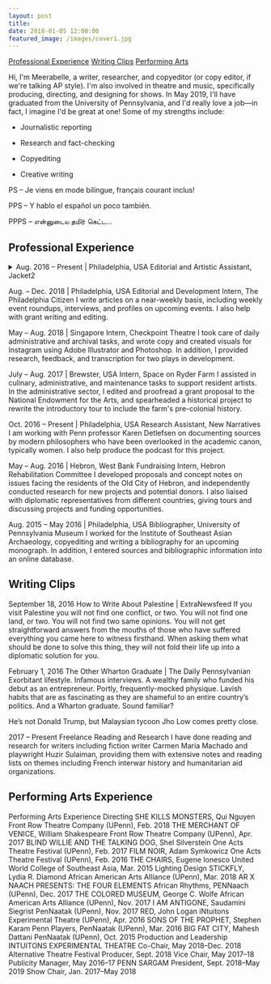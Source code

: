 ```yaml
---
layout: post
title:
date: 2018-01-05 12:00:00
featured_image: /images/cover1.jpg
---
```


[Professional Experience](#professional-experience)
[Writing Clips](#writing-clips)
[Performing Arts](#performing-arts)

Hi, I'm Meerabelle, a writer, researcher, and copyeditor (or copy editor, if we're talking AP style). I'm also involved in theatre and music, specifically producing, directing, and designing for shows. In May 2019, I'll have graduated from the University of Pennsylvania, and I'd really love a job—in fact, I imagine I'd be great at one! Some of my strengths include:

* Journalistic reporting

* Research and fact-checking

* Copyediting

* Creative writing
​

PS – Je viens en mode bilingue, français courant inclus!

PPS – Y hablo el español un poco también.

PPPS – என்னுடைய தமிர் கெட்ட...

<h2 id="professional-experience">  Professional Experience </h2>

<details> <summary>  Aug. 2016 – Present | Philadelphia, USA
Editorial and Artistic Assistant, Jacket2 </summary>
I proofread a variety of articles, including poetry reviews, interviews, and commentaries, using Chicago style. In addition, I source and create header images in Adobe Illustrator. Jacket2 is run out of the Kelly Writers House, where I help with event management tasks including photography, front of house, food prep and serving. </details>

Aug. – Dec. 2018 | Philadelphia, USA
Editorial and Development Intern, The Philadelphia Citizen
I write articles on a near-weekly basis, including weekly event roundups, interviews, and profiles on upcoming events. I also help with grant writing and editing.

May – Aug. 2018 | Singapore
Intern, Checkpoint Theatre
I took care of daily administrative and archival tasks, and wrote copy and created visuals for Instagram using Adobe Illustrator and Photoshop. In addition, I provided research, feedback, and transcription for two plays in development.

July – Aug. 2017 | Brewster, USA
Intern, Space on Ryder Farm
I assisted in culinary, administrative, and maintenance tasks to support resident artists. In the administrative sector, I edited and proofread a grant proposal to the National Endowment for the Arts, and spearheaded a historical project to rewrite the introductory tour to include the farm's pre-colonial history.

Oct. 2016 – Present | Philadelphia, USA
Research Assistant, New Narratives
I am working with Penn professor Karen Detlefsen on documenting sources by modern philosophers who have been overlooked in the academic canon, typically women. I also help produce the podcast for this project.

May – Aug. 2016 | Hebron, West Bank
Fundraising Intern, Hebron Rehabilitation Committee
I developed proposals and concept notes on issues facing the residents of the Old City of Hebron, and independently conducted research for new projects and potential donors. I also liaised with diplomatic representatives from different countries, giving tours and discussing projects and funding opportunities.

Aug. 2015 – May 2016 | Philadelphia, USA
Bibliographer, University of Pennsylvania Museum
I worked for the Institute of Southeast Asian Archaeology, copyediting and writing a bibliography for an upcoming monograph. In addition, I entered sources and bibliographic information into an online database.

<h2 id="writing-clips"> Writing Clips </h2>

September 18, 2016
How to Write About Palestine | ExtraNewsfeed
If you visit Palestine you will not find one conflict, or two. You will not find one land, or two. You will not find two same opinions. You will not get straightforward answers from the mouths of those who have suffered everything you came here to witness firsthand. When asking them what should be done to solve this thing, they will not fold their life up into a diplomatic solution for you.

February 1, 2016
The Other Wharton Graduate | The Daily Pennsylvanian
Exorbitant lifestyle. Infamous interviews. A wealthy family who funded his debut as an entrepreneur. Portly, frequently-mocked physique. Lavish habits that are as fascinating as they are shameful to an entire country’s politics. And a Wharton graduate. Sound familiar?

He’s not Donald Trump, but Malaysian tycoon Jho Low comes pretty close.

2017 – Present
Freelance Reading and Research
I have done reading and research for writers including fiction writer Carmen Maria Machado and playwright Huzir Sulaiman, providing them with extensive notes and reading lists on themes including French interwar history and humanitarian aid organizations.

<h2 id="performing-arts"> Performing Arts Experience </h2>

Performing Arts Experience
Directing
SHE KILLS MONSTERS, Qui Nguyen
Front Row Theatre Company (UPenn), Feb. 2018
THE MERCHANT OF VENICE, William Shakespeare
Front Row Theatre Company (UPenn), Apr. 2017
BLIND WILLIE AND THE TALKING DOG, Shel Silverstein
One Acts Theatre Festival (UPenn), Feb. 2017
FILM NOIR, Adam Symkowicz
One Acts Theatre Festival (UPenn), Feb. 2016
THE CHAIRS, Eugene Ionesco
United World College of Southeast Asia, Mar. 2015
Lighting Design
STICKFLY, Lydia R. Diamond
African American Arts Alliance (UPenn), Mar. 2018
AR X NAACH PRESENTS: THE FOUR ELEMENTS
African Rhythms, PENNaach (UPenn), Dec. 2017
THE COLORED MUSEUM, George C. Wolfe
African American Arts Alliance (UPenn), Nov. 2017
I AM ANTIGONE, Saudamini Siegrist
PenNaatak (UPenn), Nov. 2017
RED, John Logan
iNtuitons Experimental Theatre (UPenn), Apr. 2016
SONS OF THE PROPHET, Stephen Karam
Penn Players, PenNaatak (UPenn), Mar. 2016
BIG FAT CITY,  Mahesh Dattani
PenNaatak (UPenn), Oct. 2015
Production and Leadership
INTUITONS EXPERIMENTAL THEATRE
Co-Chair, May 2018–Dec. 2018
Alternative Theatre Festival Producer, Sept. 2018
Vice Chair, May 2017–18
Publicity Manager, May 2016–17
PENN SARGAM
President, Sept. 2018–May 2019
Show Chair, Jan. 2017–May 2018
